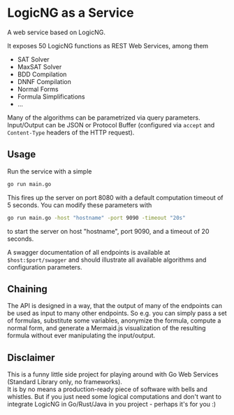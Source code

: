 # LogicNG as a Service

A web service based on LogicNG.

It exposes 50 LogicNG functions as REST Web Services, among them
- SAT Solver
- MaxSAT Solver
- BDD Compilation
- DNNF Compilation
- Normal Forms
- Formula Simplifications
- ...

Many of the algorithms can be parametrized via query parameters.  Input/Output can be JSON or Protocol Buffer 
(configured via `accept` and `Content-Type` headers of the HTTP request).

## Usage

Run the service with a simple

```bash
go run main.go
```

This fires up the server on port 8080 with a default computation timeout of 5 seconds.  You can modify these 
parameters with

```bash
go run main.go -host "hostname" -port 9090 -timeout "20s"
```
to start the server on host "hostname", port 9090, and a timeout of 20 seconds.

A swagger documentation of all endpoints is available at `$host:$port/swagger` and should illustrate all available 
algorithms and configuration parameters.

## Chaining

The API is designed in a way, that the output of many of the endpoints can be used as input to many other endpoints.
So e.g. you can simply pass a set of formulas, substitute some variables, anonymize the formula, compute a normal form,
and generate a Mermaid.js visualization of the resulting formula without ever manipulating the input/output.

## Disclaimer

This is a funny little side project for playing around with Go Web Services (Standard Library only, no frameworks).  
It is by no means a production-ready piece of software with bells and whistles.  But if you just need some logical 
computations and don't want to integrate LogicNG in Go/Rust/Java in you project - perhaps it's for you :)


